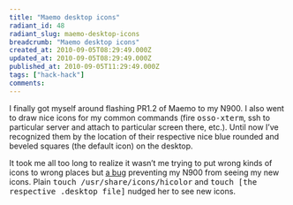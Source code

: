```yaml
---
title: "Maemo desktop icons"
radiant_id: 48
radiant_slug: maemo-desktop-icons
breadcrumb: "Maemo desktop icons"
created_at: 2010-09-05T08:29:49.000Z
updated_at: 2010-09-05T08:29:49.000Z
published_at: 2010-09-05T11:29:49.000Z
tags: ["hack-hack"]
comments:
---
```

<p>I finally got myself around flashing <span class="caps">PR1</span>.2 of Maemo to my <span class="caps">N900</span>.  I also went to draw nice icons for my common commands (fire <tt>osso-xterm</tt>, ssh to particular server and attach to particular screen there, etc.).  Until now I&#8217;ve recognized them by the location of their respective nice blue rounded and beveled squares (the default icon) on the desktop.</p>
<p>It took me all too long to realize it wasn&#8217;t me trying to put wrong kinds of icons to wrong places but <a href="https://bugs.maemo.org/show_bug.cgi?id=6931">a bug</a> preventing my <span class="caps">N900</span> from seeing my new icons.  Plain <tt>touch /usr/share/icons/hicolor</tt> and <tt>touch [the respective .desktop file]</tt> nudged her to see new icons.</p>